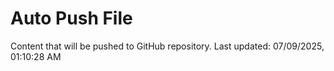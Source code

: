 # Auto Push File

Content that will be pushed to GitHub repository.
Last updated: 07/09/2025, 01:10:28 AM